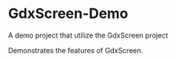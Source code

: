 # GdxScreen-Demo
A demo project that utilize the GdxScreen project

Demonstrates the features of GdxScreen.
